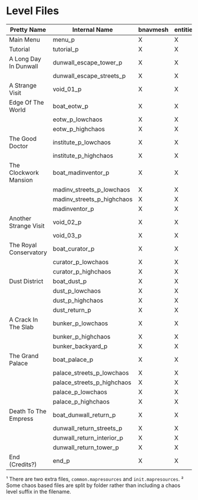 # Level Files

|Pretty Name              |Internal Name              |bnavmesh|entities|bphysworld|mapresources¹|cfg|soundpropa|tome|bwm|probesnetwork|maprscreusechunk0|
|-------------------------|---------------------------|--------|--------|----------|-------------|---|----------|----|---|-------------|-----------------|
|Main Menu                |menu_p                     |X       |X       |X         |X            |X  |X         |X   |X  |X            |                 |
|Tutorial                 |tutorial_p                 |X       |X       |X         |X            |X  |X         |X   |X  |X            |                 |
|A Long Day In Dunwall    |dunwall_escape_tower_p     |X       |X       |X         |X            |X  |X         |X   |X  |X            |                 |
|                         |dunwall_escape_streets_p   |X       |X       |X         |X            |X  |X         |X   |X  |X            |X                |
|A Strange Visit          |void_01_p                  |X       |X       |X         |X            |X  |X         |X   |X  |X            |X                |
|Edge Of The World        |boat_eotw_p                |X       |X       |X         |X            |X  |X         |X   |X  |X            |X                |
|                         |eotw_p_lowchaos            |X       |X       |X²        |X            |X  |X         |X   |X  |X²           |X                |
|                         |eotw_p_highchaos           |X       |X       |X²        |X            |X  |X         |X   |X  |X²           |X                |
|The Good Doctor          |institute_p_lowchaos       |X       |X       |X²        |X            |X  |X         |X   |X  |X²           |X                |
|                         |institute_p_highchaos      |X       |X       |X²        |X            |X  |X         |X   |X  |X²           |X                |
|The Clockwork Mansion    |boat_madinventor_p         |X       |X       |X         |X            |X  |X         |X   |X  |X            |X                |
|                         |madinv_streets_p_lowchaos  |X       |X       |X²        |X            |X  |X         |X   |X  |X²           |X                |
|                         |madinv_streets_p_highchaos |X       |X       |X²        |X            |X  |X         |X   |X  |X²           |X                |
|                         |madinventor_p              |X       |X       |X         |X            |X  |X         |X   |X  |X            |X                |
|Another Strange Visit    |void_02_p                  |X       |X       |X         |X            |X  |X         |X   |X  |X            |X                |
|                         |void_03_p                  |X       |X       |X         |X            |X  |X         |X   |X  |X            |X                |
|The Royal Conservatory   |boat_curator_p             |X       |X       |X         |X            |X  |X         |X   |X  |X            |X                |
|                         |curator_p_lowchaos         |X       |X       |X²        |X            |X  |X         |X   |X  |X²           |X                |
|                         |curator_p_highchaos        |X       |X       |X²        |X            |X  |X         |X   |X  |X²           |X                |
|Dust District            |boat_dust_p                |X       |X       |X         |X            |X  |X         |X   |X  |X            |X                |
|                         |dust_p_lowchaos            |X       |X       |X²        |X            |X  |X         |X   |X  |X²           |X                |
|                         |dust_p_highchaos           |X       |X       |X²        |X            |X  |X         |X   |X  |X²           |X                |
|                         |dust_return_p              |X       |X       |X         |X            |X  |X         |X   |X  |X            |X                |
|A Crack In The Slab      |bunker_p_lowchaos          |X       |X       |X²        |X            |X  |X         |X   |X  |X²           |X                |
|                         |bunker_p_highchaos         |X       |X       |X²        |X            |X  |X         |X   |X  |X²           |X                |
|                         |bunker_backyard_p          |X       |X       |X         |X            |X  |X         |X   |X  |X            |X                |
|The Grand Palace         |boat_palace_p              |X       |X       |X         |X            |X  |X         |X   |X  |X            |X                |
|                         |palace_streets_p_lowchaos  |X       |X       |X²        |X            |X  |X         |X   |X  |X²           |X                |
|                         |palace_streets_p_highchaos |X       |X       |X²        |X            |X  |X         |X   |X  |X²           |X                |
|                         |palace_p_lowchaos          |X       |X       |X²        |X            |X  |X         |X   |X  |X²           |X                |
|                         |palace_p_highchaos         |X       |X       |X²        |X            |X  |X         |X   |X  |X²           |X                |
|Death To The Empress     |boat_dunwall_return_p      |X       |X       |X         |X            |X  |X         |X   |X  |X            |X                |
|                         |dunwall_return_streets_p   |X       |X       |X         |X            |X  |X         |X   |X  |X            |X                |
|                         |dunwall_return_interior_p  |X       |X       |X         |X            |X  |X         |X   |X  |X            |X                |
|                         |dunwall_return_tower_p     |X       |X       |X         |X            |X  |X         |X   |X  |X            |X                |
|End (Credits?)           |end_p                      |X       |X       |X         |X            |X  |X         |X   |X  |X            |X                |

¹ There are two extra files, `common.mapresources` and `init.mapresources`.
² Some chaos based files are split by folder rather than including a chaos level suffix in the filename.
